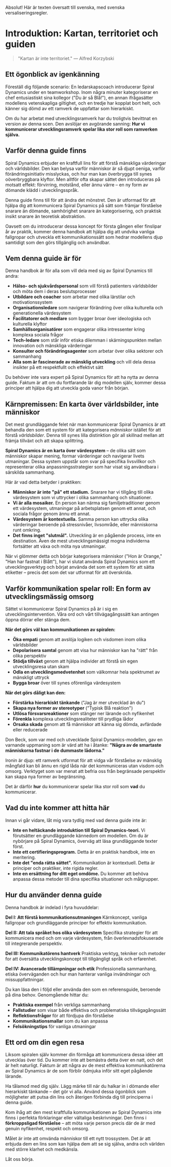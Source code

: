 Absolut! Här är texten översatt till svenska, med svenska versaliseringsregler.

# Introduktion: Kartan, territoriet och guiden

> "Kartan är inte territoriet." — Alfred Korzybski

## Ett ögonblick av igenkänning

Föreställ dig följande scenario: En ledarskapscoach introducerar Spiral Dynamics under en teamworkshop. Inom några minuter kategoriserar en chef entusiastiskt sina kollegor ("Du är så Blå!"), en annan ifrågasätter modellens vetenskapliga giltighet, och en tredje har kopplat bort helt, och känner sig dömd av ett ramverk de uppfattar som hierarkiskt.

Om du har arbetat med utvecklingsramverk har du troligtvis bevittnat en version av denna scen. Den avslöjar en avgörande sanning: **Hur vi kommunicerar utvecklingsramverk spelar lika stor roll som ramverken själva.**

## Varför denna guide finns

Spiral Dynamics erbjuder en kraftfull lins för att förstå mänskliga värderingar och världsbilder. Den kan belysa varför människor är så djupt oeniga, varför förändringsinitiativ misslyckas, och hur man kan överbrygga till synes oöverbryggbara klyftor. Men alltför ofta skapar sättet den introduceras på motsatt effekt: förvirring, motstånd, eller ännu värre – en ny form av dömande klädd i utvecklingsspråk.

Denna guide finns till för att ändra det mönstret. Den är utformad för att hjälpa dig att kommunicera Spiral Dynamics på sätt som främjar förståelse snarare än dömande, samhörighet snarare än kategorisering, och praktisk insikt snarare än teoretisk abstraktion.

Oavsett om du introducerar dessa koncept för första gången eller finslipar år av praktik, kommer denna handbok att hjälpa dig att undvika vanliga fallgropar och utveckla ett kommunikationssätt som hedrar modellens djup samtidigt som den görs tillgänglig och användbar.

## Vem denna guide är för

Denna handbok är för alla som vill dela med sig av Spiral Dynamics till andra:

- **Hälso- och sjukvårdspersonal** som vill förstå patienters världsbilder och möta dem i deras beslutsprocesser
- **Utbildare och coacher** som arbetar med olika lärstilar och motivationssystem
- **Organisationsledare** som navigerar förändring över olika kulturella och generationella värdesystem
- **Facilitatorer och medlare** som bygger broar över ideologiska och kulturella klyftor
- **Samhällsorganisatörer** som engagerar olika intressenter kring komplexa sociala frågor
- **Tech-ledare** som står inför etiska dilemman i skärningspunkten mellan innovation och mänskliga värderingar
- **Konsulter och förändringsagenter** som arbetar över olika sektorer och sammanhang
- **Alla som är fascinerade av mänsklig utveckling** och vill dela dessa insikter på ett respektfullt och effektivt sätt

Du behöver inte vara expert på Spiral Dynamics för att ha nytta av denna guide. Faktum är att om du fortfarande lär dig modellen själv, kommer dessa principer att hjälpa dig att utveckla goda vanor från början.

## Kärnpremissen: En karta över världsbilder, inte människor

Det mest grundläggande felet när man kommunicerar Spiral Dynamics är att behandla den som ett system för att kategorisera *människor* istället för att förstå *världsbilder*. Denna till synes lilla distinktion gör all skillnad mellan att främja tillväxt och att skapa splittring.

**Spiral Dynamics är en karta över värdesystem** – de olika sätt som människor skapar mening, formar värderingar och navigerar livets utmaningar. Dessa system uppstår som svar på specifika livsvillkor och representerar olika anpassningsstrategier som har visat sig användbara i särskilda sammanhang.

Här är vad detta betyder i praktiken:

- **Människor är inte "på" ett stadium.** Snarare har vi tillgång till olika värdesystem som vi uttrycker i olika sammanhang och situationer.
- **Vi är alla mosaiker.** En person kan närma sig familjetraditioner genom ett värdesystem, utmaningar på arbetsplatsen genom ett annat, och sociala frågor genom ännu ett annat.
- **Värdesystem är kontextuella.** Samma person kan uttrycka olika värderingar beroende på stressnivåer, livsområde, eller människorna runt omkring.
- **Det finns inget "slutmål".** Utveckling är en pågående process, inte en destination. Även de mest utvecklingsmässigt mogna individerna fortsätter att växa och möta nya utmaningar.

När vi glömmer detta och börjar kategorisera människor ("Hon är Orange," "Han har fastnat i Blått"), har vi slutat använda Spiral Dynamics som ett utvecklingsverktyg och börjat använda det som ett system för att sätta etiketter – precis det som det var utformat för att överskrida.

## Varför kommunikation spelar roll: En form av utvecklingsmässig omsorg

Sättet vi kommunicerar Spiral Dynamics på är i sig en utvecklingsintervention. Våra ord och vårt tillvägagångssätt kan antingen öppna dörrar eller stänga dem.

**När det görs väl kan kommunikationen av spiralen:**

- **Öka empati** genom att avslöja logiken och visdomen inom olika världsbilder
- **Depolarisera samtal** genom att visa hur människor kan ha "rätt" från olika perspektiv
- **Stödja tillväxt** genom att hjälpa individer att förstå sin egen utvecklingsresa utan skam
- **Odla en utvecklingsmedvetenhet** som välkomnar hela spektrumet av mänskligt uttryck
- **Bygga broar** över till synes oförenliga värdesystem

**När det görs dåligt kan den:**

- **Förstärka hierarkiskt tänkande** ("Jag är mer utvecklad än du")
- **Skapa nya former av stereotyper** ("Typisk Blå reaktion")
- **Utlösa försvarsreaktioner** som stänger ner lärande och nyfikenhet
- **Förenkla** komplexa utvecklingsrealiteter till prydliga lådor
- **Orsaka skada** genom att få människor att känna sig dömda, avfärdade eller reducerade

Don Beck, som var med och utvecklade Spiral Dynamics-modellen, gav en varnande uppmaning som är värd att ha i åtanke: **"Några av de smartaste människorna fastnar i de dummaste lådorna."**

Ironin är djup: ett ramverk utformat för att vidga vår förståelse av mänsklig mångfald kan bli ännu en rigid låda när det kommuniceras utan visdom och omsorg. Verktyget som var menat att befria oss från begränsade perspektiv kan skapa nya former av begränsning.

Det är därför **hur** du kommunicerar spelar lika stor roll som **vad** du kommunicerar.

## Vad du inte kommer att hitta här

Innan vi går vidare, låt mig vara tydlig med vad denna guide inte är:

- **Inte en heltäckande introduktion till Spiral Dynamics-teori.** Vi förutsätter en grundläggande kännedom om modellen. Om du är nybörjare på Spiral Dynamics, överväg att läsa grundläggande texter först.
- **Inte ett certifieringsprogram.** Detta är en praktisk handbok, inte en meritering.
- **Inte det "enda rätta sättet".** Kommunikation är kontextuell. Detta är principer och praktiker, inte rigida regler.
- **Inte en ersättning for ditt eget omdöme.** Du kommer att behöva anpassa dessa metoder till dina specifika situationer och målgrupper.

## Hur du använder denna guide

Denna handbok är indelad i fyra huvuddelar:

**Del I: Att förstå kommunikationsutmaningen**
Kärnkoncept, vanliga fallgropar och grundläggande principer for effektiv kommunikation.

**Del II: Att tala språket hos olika värdesystem**
Specifika strategier för att kommunicera med och om varje värdesystem, från överlevnadsfokuserade till integrerande perspektiv.

**Del III: Kommunikatörens hantverk**
Praktiska verktyg, tekniker och metoder for att översätta utvecklingskoncept till tillgängligt språk och erfarenhet.

**Del IV: Avancerade tillämpningar och etik**
Professionella sammanhang, etiska överväganden och hur man hanterar vanliga invändningar och missuppfattningar.

Du kan läsa den i följd eller använda den som en referensguide, beroende på dina behov. Genomgående hittar du:

- **Praktiska exempel** från verkliga sammanhang
- **Fallstudier** som visar både effektiva och problematiska tillvägagångssätt
- **Reflektionsfrågor** för att fördjupa din förståelse
- **Kommunikationsmallar** som du kan anpassa
- **Felsökningstips** för vanliga utmaningar

## Ett ord om din egen resa

Liksom spiralen själv kommer din förmåga att kommunicera dessa idéer att utvecklas över tid. Du kommer inte att bemästra detta över en natt, och det är helt naturligt. Faktum är att några av de mest effektiva kommunikatörerna av Spiral Dynamics är de som förblir ödmjuka inför sitt eget pågående lärande.

Ha tålamod med dig själv. Lägg märke till när du halkar in i dömande eller hierarkiskt tänkande – det gör vi alla. Använd dessa ögonblick som möjligheter att putsa din lins och återigen förbinda dig till principerna i denna guide.

Kom ihåg att den mest kraftfulla kommunikationen av Spiral Dynamics inte finns i perfekta förklaringar eller vältaliga beskrivningar. Den finns i **förkroppsligad förståelse** – att möta varje person precis där de är med genuin nyfikenhet, respekt och omsorg.

Målet är inte att omvända människor till ett nytt trossystem. Det är att erbjuda dem en lins som kan hjälpa dem att se sig själva, andra och världen med större klarhet och medkänsla.

Låt oss börja.
